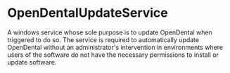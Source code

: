 # OpenDentalUpdateService
A windows service whose sole purpose is to update OpenDental when triggered to do so. The service is required to automatically update OpenDental without an administrator's intervention in environments where users of the software do not have the necessary permissions to install or update software.

